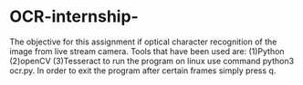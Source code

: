 # OCR-internship-
The objective for this assignment if optical character recognition of the image from live stream camera. 
Tools that have been used are:
(1)Python 
(2)openCV 
(3)Tesseract
to run the program on linux use command python3 ocr.py. In order to exit the program after certain frames simply press q. 
